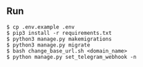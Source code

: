 ## Run
    $ cp .env.example .env
    $ pip3 install -r requirements.txt
    $ python3 manage.py makemigrations
    $ python3 manage.py migrate
    $ bash change_base_url.sh <domain_name>
    $ python manage.py set_telegram_webhook -n
